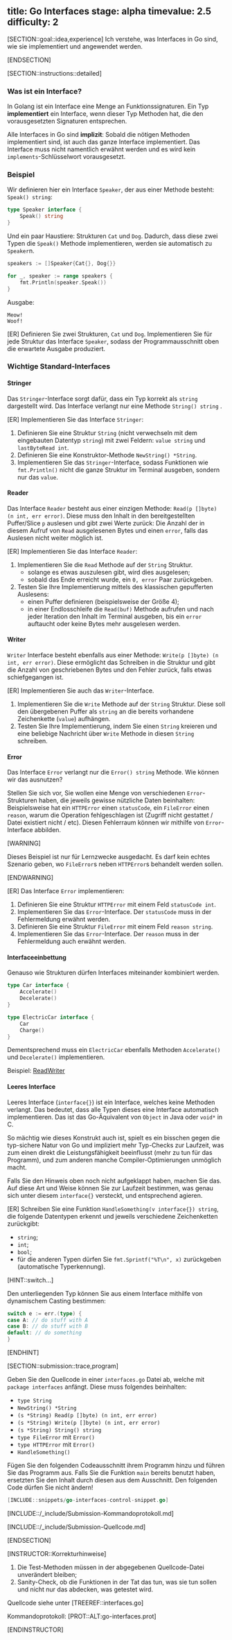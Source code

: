 title: Go Interfaces
stage: alpha
timevalue: 2.5
difficulty: 2
---

[SECTION::goal::idea,experience]
Ich verstehe, was Interfaces in Go sind, wie sie implementiert und angewendet werden.

[ENDSECTION]

[SECTION::instructions::detailed]

### Was ist ein Interface?

In Golang ist ein Interface eine Menge an Funktionssignaturen. 
Ein Typ **implementiert** ein Interface, wenn dieser Typ
Methoden hat, die den vorausgesetzten Signaturen entsprechen.

Alle Interfaces in Go sind **implizit**: Sobald die nötigen Methoden implementiert sind, ist auch das ganze Interface
implementiert. 
Das Interface muss nicht namentlich erwähnt werden und es wird kein `implements`-Schlüsselwort vorausgesetzt.

### Beispiel
 
Wir definieren hier ein Interface `Speaker`, der aus einer Methode besteht: `Speak() string`:

```go
type Speaker interface {
    Speak() string
}
```

Und ein paar Haustiere: Strukturen `Cat` und `Dog`. 
Dadurch, dass diese zwei Typen die `Speak()` Methode implementieren, werden sie automatisch zu `Speaker`n.

```go
speakers := []Speaker{Cat{}, Dog{}}

for _, speaker := range speakers {
    fmt.Println(speaker.Speak())
}

```

Ausgabe:

```
Meow!
Woof!
```

[ER] Definieren Sie zwei Strukturen, `Cat` und `Dog`.
Implementieren Sie für jede Struktur das Interface `Speaker`, sodass der Programmausschnitt oben die erwartete Ausgabe produziert.

### Wichtige Standard-Interfaces

#### Stringer

Das `Stringer`-Interface sorgt dafür, dass ein Typ korrekt als `string` dargestellt wird. 
Das Interface verlangt nur eine Methode `String() string` .

[ER] Implementieren Sie das Interface `Stringer`: 

1. Definieren Sie eine Struktur `String` (nicht verwechseln mit dem eingebauten Datentyp `string`) mit zwei Feldern: `value string` und `lastByteRead int`.
2. Definieren Sie eine Konstruktor-Methode `NewString() *String`.
3. Implementieren Sie das `Stringer`-Interface, sodass Funktionen wie `fmt.Println()` nicht die ganze Struktur im 
   Terminal ausgeben, sondern nur das `value`.

#### Reader

Das Interface `Reader` besteht aus einer einzigen Methode: `Read(p []byte) (n int, err error)`. 
Diese muss den Inhalt in den bereitgestellten Puffer/Slice `p` auslesen und gibt zwei Werte zurück: 
Die Anzahl der in diesem Aufruf von `Read` ausgelesenen Bytes und einen `error`, 
falls das Auslesen nicht weiter möglich ist.

[ER] Implementieren Sie das Interface `Reader`:

1. Implementieren Sie die `Read` Methode auf der `String` Struktur.
    - solange es etwas auszulesen gibt, wird dies ausgelesen;
    - sobald das Ende erreicht wurde, ein `0, error` Paar zurückgeben.
2. Testen Sie Ihre Implementierung mittels des klassischen gepufferten Auslesens:
    - einen Puffer definieren (beispielsweise der Größe 4);
    - in einer Endlosschleife die `Read(buf)` Methode aufrufen und nach jeder Iteration den Inhalt im Terminal ausgeben,
      bis ein `error` auftaucht oder keine Bytes mehr ausgelesen werden.


#### Writer

`Writer` Interface besteht ebenfalls aus einer Methode: `Write(p []byte) (n int, err error)`. Diese ermöglicht das
Schreiben in die Struktur und gibt die Anzahl von geschriebenen Bytes und den Fehler zurück, falls etwas schiefgegangen
ist.

[ER] Implementieren Sie auch das `Writer`-Interface.

1. Implementieren Sie die `Write` Methode auf der `String` Struktur. Diese soll den übergebenen Puffer als `string` an
   die bereits vorhandene Zeichenkette (`value`) aufhängen.
2. Testen Sie Ihre Implementierung, indem Sie einen `String` kreieren und eine beliebige Nachricht über `Write` Methode
   in diesen `String` schreiben.

#### Error

Das Interface `Error` verlangt nur die `Error() string` Methode. Wie können wir das ausnutzen?

Stellen Sie sich vor, Sie wollen eine Menge von verschiedenen `Error`-Strukturen haben, die jeweils gewisse nützliche 
Daten beinhalten: 
Beispielsweise hat ein `HTTPError` einen `statusCode`, 
ein `FileError` einen `reason`, warum die Operation fehlgeschlagen ist (Zugriff nicht gestattet / Datei existiert nicht / etc). 
Diesen Fehlerraum können wir 
mithilfe von `Error`-Interface abbilden.

[WARNING]

Dieses Beispiel ist nur für Lernzwecke ausgedacht. Es darf kein echtes Szenario geben, wo `FileError`s neben 
`HTTPError`s behandelt werden sollen.

[ENDWARNING]

[ER] Das Interface `Error` implementieren:

1. Definieren Sie eine Struktur `HTTPError` mit einem Feld `statusCode int`.
2. Implementieren Sie das `Error`-Interface. Der `statusCode` muss in der Fehlermeldung erwähnt werden.
3. Definieren Sie eine Struktur `FileError` mit einem Feld `reason string`.
4. Implementieren Sie das `Error`-Interface. Der `reason` muss in der Fehlermeldung auch erwähnt werden.

#### Interfaceeinbettung

Genauso wie Strukturen dürfen Interfaces miteinander kombiniert werden.

```go
type Car interface {
    Accelerate()
    Decelerate()
}

type ElectricCar interface {
    Car
    Charge()
}
```

Dementsprechend muss ein `ElectricCar` ebenfalls Methoden `Accelerate()` und `Decelerate()` implementieren.

Beispiel: [ReadWriter](https://pkg.go.dev/io#ReadWriter)

#### Leeres Interface

Leeres Interface (`interface{}`) ist ein Interface, welches keine Methoden verlangt. Das bedeutet, dass alle Typen 
dieses eine Interface automatisch implementieren. Das ist das Go-Äquivalent von `Object` in Java oder `void*` in C.

So mächtig wie dieses Konstrukt auch ist, spielt es ein bisschen gegen die typ-sichere Natur von Go und impliziert mehr 
Typ-Checks zur Laufzeit, was zum einen direkt die Leistungsfähigkeit beeinflusst (mehr zu tun für das Programm), und zum 
anderen manche Compiler-Optimierungen unmöglich macht. 

Falls Sie den Hinweis oben noch nicht aufgeklappt haben, machen Sie das. Auf diese Art und Weise können Sie zur Laufzeit
bestimmen, was genau sich unter diesem `interface{}` versteckt, und entsprechend agieren.

[ER] Schreiben Sie eine Funktion `HandleSomething(v interface{}) string`, die folgende Datentypen erkennt und jeweils
verschiedene Zeichenketten zurückgibt:

- `string`;
- `int`;
- `bool`;
- für die anderen Typen dürfen Sie `fmt.Sprintf("%T\n", x)` zurückgeben (automatische Typerkennung).

[HINT::switch...]

Den unterliegenden Typ können Sie aus einem Interface mithilfe von dynamischem Casting bestimmen:

```go
switch e := err.(type) {
case A: // do stuff with A
case B: // do stuff with B
default: // do something
}
```

[ENDHINT]

[SECTION::submission::trace,program]

Geben Sie den Quellcode in einer `interfaces.go` Datei ab, welche mit `package interfaces` anfängt. Diese muss folgendes 
beinhalten:

* `type String`
* `NewString() *String`
* `(s *String) Read(p []byte) (n int, err error)`
* `(s *String) Write(p []byte) (n int, err error)`
* `(s *String) String() string`
* `type FileError` mit `Error()` 
* `type HTTPError` mit `Error()`
* `HandleSomething()`

Fügen Sie den folgenden Codeausschnitt ihrem Programm hinzu und führen Sie das Programm aus.
Falls Sie die Funktion `main` bereits benutzt haben, ersetzten Sie den Inhalt durch diesen aus dem Ausschnitt.
Den folgenden Code dürfen Sie nicht ändern!

```go
[INCLUDE::snippets/go-interfaces-control-snippet.go]
```

[INCLUDE::/_include/Submission-Kommandoprotokoll.md]

[INCLUDE::/_include/Submission-Quellcode.md]

[ENDSECTION]

[INSTRUCTOR::Korrekturhinweise]

1. Die Test-Methoden müssen in der abgegebenen Quellcode-Datei unverändert bleiben;
2. Sanity-Check, ob die Funktionen in der Tat das tun, was sie tun sollen und nicht nur das abdecken, was getestet wird.

Quellcode siehe unter [TREEREF::interfaces.go]

Kommandoprotokoll:
[PROT::ALT:go-interfaces.prot]

[ENDINSTRUCTOR]
